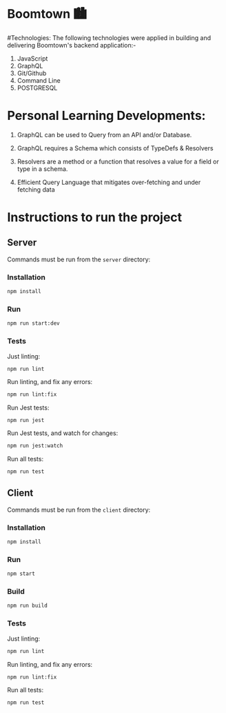 # Boomtown 🏙

#Technologies: 
The following technologies were applied in building and delivering Boomtown's backend application:- 

1.	JavaScript  
1.	GraphQL
1.	Git/Github
1.	Command Line
1.  POSTGRESQL



#  Personal Learning Developments: 

1.	GraphQL can be used to Query from an API and/or Database.

1.	GraphQL requires a Schema which consists of TypeDefs & Resolvers

1. Resolvers are a method or a function that resolves a value for a field or type in a schema.

1.  Efficient Query Language that mitigates over-fetching and under fetching data

# Instructions to run the project

## Server

Commands must be run from the `server` directory:

### Installation

```bash
npm install
```

### Run

```bash
npm run start:dev
```

### Tests

Just linting:

```bash
npm run lint
```

Run linting, and fix any errors:

```bash
npm run lint:fix
```

Run Jest tests:

```
npm run jest
```

Run Jest tests, and watch for changes:

```bash
npm run jest:watch
```

Run all tests:

```bash
npm run test
```

## Client

Commands must be run from the `client` directory:

### Installation

```bash
npm install
```

### Run

```bash
npm start
```

### Build

```bash
npm run build
```

### Tests

Just linting:

```bash
npm run lint
```

Run linting, and fix any errors:

```bash
npm run lint:fix
```

Run all tests:

```bash
npm run test
```


